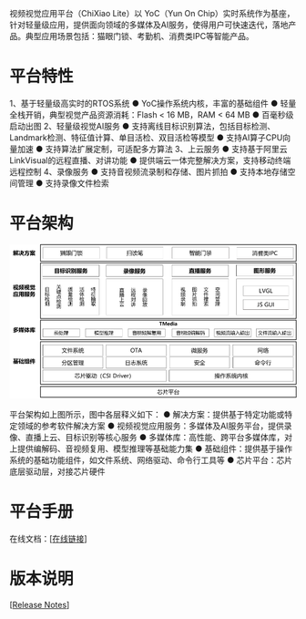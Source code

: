 视频视觉应用平台（ChiXiao Lite）以 YoC（Yun On Chip）实时系统作为基座，针对轻量级应用，提供面向领域的多媒体及AI服务，使得用户可快速迭代，落地产品。典型应用场景包括：猫眼门锁、考勤机、消费类IPC等智能产品。

# 平台特性

1、基于轻量级高实时的RTOS系统
● YoC操作系统内核，丰富的基础组件
● 轻量全栈开销，典型视觉产品资源消耗：Flash < 16 MB，RAM < 64 MB
● 百毫秒级启动出图
2、轻量级视觉AI服务
● 支持离线目标识别算法，包括目标检测、Landmark检测、特征值计算、单目活检、双目活检等模型
● 支持AI算子CPU向量加速
● 支持算法扩展定制，可适配多方算法
3、上云服务
● 支持基于阿里云LinkVisual的远程直播、对讲功能
● 提供端云一体完整解决方案，支持移动终端远程控制
4、录像服务
● 支持音视频流录制和存储、图片抓拍
● 支持本地存储空间管理
● 支持录像文件检索

# 平台架构

![image.png](./resource/frame_chixiao.png)



平台架构如上图所示，图中各层释义如下：
● 解决方案：提供基于特定功能或特定领域的参考软件解决方案
● 视频视觉应用服务：多媒体及AI服务平台，提供录像、直播上云、目标识别等核心服务
● 多媒体库：高性能、跨平台多媒体库，对上提供编解码、音视频复用、模型推理等基础能力集
● 基础组件：提供基于操作系统的基础功能组件，如文件系统、网络驱动、命令行工具等
● 芯片平台：芯片底层驱动层，对接芯片硬件



# 平台手册

在线文档：[[在线链接](https://occ.t-head.cn/document?temp=stp6yg14re1q6wbb&slug=video-vision-application-platform)]



# 版本说明

[[Release Notes](https://occ.t-head.cn/document?temp=oypviaqc542rtakq&slug=video-vision-application-platform)]


